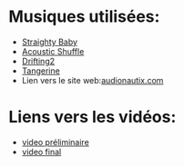 # Musiques utilisées:
- [Straighty Baby](https://audionautix.com/Music/StraightyBaby.mp3)</br>
- [Acoustic Shuffle](https://audionautix.com/Music/AcousticShuffle.mp3)</br>
- [Drifting2](https://audionautix.com/Music/Drifting2.mp3)</br>
- [Tangerine](https://audionautix.com/Music/Tangerine.mp3)</br>
- Lien vers le site web:[audionautix.com](https://audionautix.com/)
# Liens vers les vidéos:
- [video préliminaire](https://drive.google.com/file/d/1-BoyIfxOgQNuw6FD2tDKZfMSK1miZrrn/view) </br>
- [video final](https://drive.google.com/file/d/1zQ3VOm-v7_8jv-yt0_nz9H_cnruQLfyh/view)
